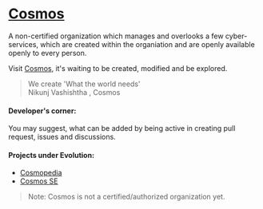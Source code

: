 # [Cosmos](https://cosmos-in.web.app/)
A non-certified organization which manages and overlooks a few cyber-services, 
which are created within the organiation and are openly available openly to every person.

Visit [Cosmos](https://cosmos-in.web.app/), it's waiting to be created, modified and be explored. 

>We create 'What the world needs' <br/>Nikunj Vashishtha , Cosmos 

#### Developer's corner: 
You may suggest, what can be added by being active in creating pull request, issues and discussions. 

#### Projects under Evolution:
- [Cosmopedia](https://cosmopedia-in.web.app)
- [Cosmos SE](https://cosmos-in.web.app)
>Note: Cosmos is not a certified/authorized organization yet.
